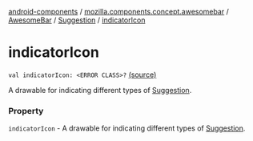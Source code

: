 [android-components](../../../index.md) / [mozilla.components.concept.awesomebar](../../index.md) / [AwesomeBar](../index.md) / [Suggestion](index.md) / [indicatorIcon](./indicator-icon.md)

# indicatorIcon

`val indicatorIcon: <ERROR CLASS>?` [(source)](https://github.com/mozilla-mobile/android-components/blob/master/components/concept/awesomebar/src/main/java/mozilla/components/concept/awesomebar/AwesomeBar.kt#L95)

A drawable for indicating different types of [Suggestion](index.md).

### Property

`indicatorIcon` - A drawable for indicating different types of [Suggestion](index.md).
